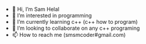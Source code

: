 - 👋 Hi, I’m Sam Helal
- 👀 I’m interested in programming
- 🌱 I’m currently learning c++ (c++ how to program)
- 💞️ I’m looking to collaborate on any c++ programing
- 📫 How to reach me (smsmcoder#gmail.com)

<!---
samhelal/samhelal is a ✨ special ✨ repository because its `README.md` (this file) appears on your GitHub profile.
You can click the Preview link to take a look at your changes.
--->
